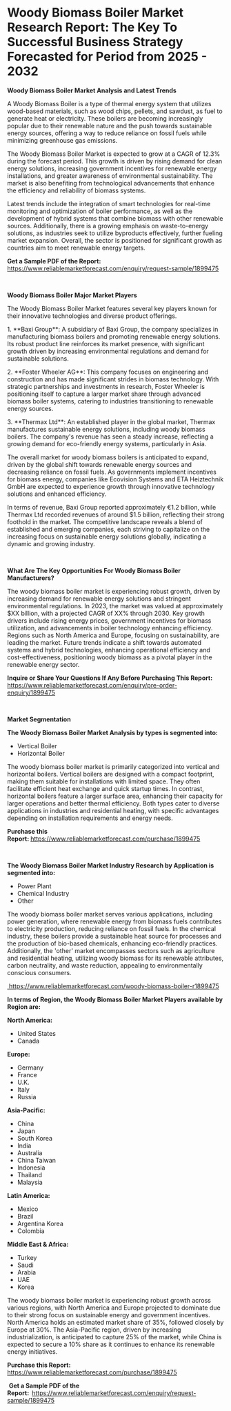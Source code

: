 <p><h1>Woody Biomass Boiler Market Research Report: The Key To Successful Business Strategy Forecasted for Period from 2025 - 2032</h1></p><p><strong>Woody Biomass Boiler Market Analysis and Latest Trends</strong></p>
<p><p>A Woody Biomass Boiler is a type of thermal energy system that utilizes wood-based materials, such as wood chips, pellets, and sawdust, as fuel to generate heat or electricity. These boilers are becoming increasingly popular due to their renewable nature and the push towards sustainable energy sources, offering a way to reduce reliance on fossil fuels while minimizing greenhouse gas emissions.</p><p>The Woody Biomass Boiler Market is expected to grow at a CAGR of 12.3% during the forecast period. This growth is driven by rising demand for clean energy solutions, increasing government incentives for renewable energy installations, and greater awareness of environmental sustainability. The market is also benefiting from technological advancements that enhance the efficiency and reliability of biomass systems.</p><p>Latest trends include the integration of smart technologies for real-time monitoring and optimization of boiler performance, as well as the development of hybrid systems that combine biomass with other renewable sources. Additionally, there is a growing emphasis on waste-to-energy solutions, as industries seek to utilize byproducts effectively, further fueling market expansion. Overall, the sector is positioned for significant growth as countries aim to meet renewable energy targets.</p></p>
<p><strong>Get a Sample PDF of the Report:&nbsp;</strong> <a href="https://www.reliablemarketforecast.com/enquiry/request-sample/1899475?utm_campaign=2334&utm_medium=2&utm_source=Github&utm_content=ia&utm_term=12042025&utm_id=woody-biomass-boiler">https://www.reliablemarketforecast.com/enquiry/request-sample/1899475</a></p>
<p>&nbsp;</p>
<p><strong>Woody Biomass Boiler Major Market Players</strong></p>
<p><p>The Woody Biomass Boiler Market features several key players known for their innovative technologies and diverse product offerings. </p><p>1. **Baxi Group**: A subsidiary of Baxi Group, the company specializes in manufacturing biomass boilers and promoting renewable energy solutions. Its robust product line reinforces its market presence, with significant growth driven by increasing environmental regulations and demand for sustainable solutions.</p><p>2. **Foster Wheeler AG**: This company focuses on engineering and construction and has made significant strides in biomass technology. With strategic partnerships and investments in research, Foster Wheeler is positioning itself to capture a larger market share through advanced biomass boiler systems, catering to industries transitioning to renewable energy sources.</p><p>3. **Thermax Ltd**: An established player in the global market, Thermax manufactures sustainable energy solutions, including woody biomass boilers. The company's revenue has seen a steady increase, reflecting a growing demand for eco-friendly energy systems, particularly in Asia.</p><p>The overall market for woody biomass boilers is anticipated to expand, driven by the global shift towards renewable energy sources and decreasing reliance on fossil fuels. As governments implement incentives for biomass energy, companies like Ecovision Systems and ETA Heiztechnik GmbH are expected to experience growth through innovative technology solutions and enhanced efficiency.</p><p>In terms of revenue, Baxi Group reported approximately €1.2 billion, while Thermax Ltd recorded revenues of around $1.5 billion, reflecting their strong foothold in the market. The competitive landscape reveals a blend of established and emerging companies, each striving to capitalize on the increasing focus on sustainable energy solutions globally, indicating a dynamic and growing industry.</p></p>
<p>&nbsp;</p>
<p><strong>What Are The Key Opportunities For Woody Biomass Boiler Manufacturers?</strong></p>
<p><p>The woody biomass boiler market is experiencing robust growth, driven by increasing demand for renewable energy solutions and stringent environmental regulations. In 2023, the market was valued at approximately $XX billion, with a projected CAGR of XX% through 2030. Key growth drivers include rising energy prices, government incentives for biomass utilization, and advancements in boiler technology enhancing efficiency. Regions such as North America and Europe, focusing on sustainability, are leading the market. Future trends indicate a shift towards automated systems and hybrid technologies, enhancing operational efficiency and cost-effectiveness, positioning woody biomass as a pivotal player in the renewable energy sector.</p></p>
<p><strong>Inquire or Share Your Questions If Any Before Purchasing This Report:</strong> <a href="https://www.reliablemarketforecast.com/enquiry/pre-order-enquiry/1899475?utm_campaign=2334&utm_medium=2&utm_source=Github&utm_content=ia&utm_term=12042025&utm_id=woody-biomass-boiler">https://www.reliablemarketforecast.com/enquiry/pre-order-enquiry/1899475</a></p>
<p>&nbsp;</p>
<p><strong>Market Segmentation</strong></p>
<p><strong>The Woody Biomass Boiler Market Analysis by types is segmented into:</strong></p>
<p><ul><li>Vertical Boiler</li><li>Horizontal Boiler</li></ul></p>
<p><p>The woody biomass boiler market is primarily categorized into vertical and horizontal boilers. Vertical boilers are designed with a compact footprint, making them suitable for installations with limited space. They often facilitate efficient heat exchange and quick startup times. In contrast, horizontal boilers feature a larger surface area, enhancing their capacity for larger operations and better thermal efficiency. Both types cater to diverse applications in industries and residential heating, with specific advantages depending on installation requirements and energy needs.</p></p>
<p><strong>Purchase this Report:&nbsp;</strong><a href="https://www.reliablemarketforecast.com/purchase/1899475?utm_campaign=2334&utm_medium=2&utm_source=Github&utm_content=ia&utm_term=12042025&utm_id=woody-biomass-boiler">https://www.reliablemarketforecast.com/purchase/1899475</a></p>
<p>&nbsp;</p>
<p><strong>The Woody Biomass Boiler Market Industry Research by Application is segmented into:</strong></p>
<p><ul><li>Power Plant</li><li>Chemical Industry</li><li>Other</li></ul></p>
<p><p>The woody biomass boiler market serves various applications, including power generation, where renewable energy from biomass fuels contributes to electricity production, reducing reliance on fossil fuels. In the chemical industry, these boilers provide a sustainable heat source for processes and the production of bio-based chemicals, enhancing eco-friendly practices. Additionally, the 'other' market encompasses sectors such as agriculture and residential heating, utilizing woody biomass for its renewable attributes, carbon neutrality, and waste reduction, appealing to environmentally conscious consumers.</p></p>
<p><a href="https://www.reliablemarketforecast.com/woody-biomass-boiler-r1899475?utm_campaign=2334&utm_medium=2&utm_source=Github&utm_content=ia&utm_term=12042025&utm_id=woody-biomass-boiler">&nbsp;https://www.reliablemarketforecast.com/woody-biomass-boiler-r1899475</a></p>
<p><strong>In terms of Region, the Woody Biomass Boiler Market Players available by Region are:</strong></p>
<p>
    <p> <strong> North America: </strong>
        <ul>
            <li>United States</li>
            <li>Canada</li>
        </ul>
        </p> 
    <p> <strong> Europe: </strong>
        <ul>
            <li>Germany</li>
            <li>France</li>
            <li>U.K.</li>
            <li>Italy</li>
            <li>Russia</li>
        </ul>
        </p> 
    <p> <strong> Asia-Pacific: </strong>
        <ul>
            <li>China</li>
            <li>Japan</li>
            <li>South Korea</li>
            <li>India</li>
            <li>Australia</li>
            <li>China Taiwan</li>
            <li>Indonesia</li>
            <li>Thailand</li>
            <li>Malaysia</li>
        </ul>
        </p> 
    <p> <strong> Latin America: </strong>
        <ul>
            <li>Mexico</li>
            <li>Brazil</li>
            <li>Argentina Korea</li>
            <li>Colombia</li>
        </ul>
        </p> 
    <p> <strong> Middle East & Africa: </strong>
        <ul>
            <li>Turkey</li>
            <li>Saudi</li>
            <li>Arabia</li>
            <li>UAE</li>
            <li>Korea</li>
        </ul>
    </p>
    </p>
<p><p>The woody biomass boiler market is experiencing robust growth across various regions, with North America and Europe projected to dominate due to their strong focus on sustainable energy and government incentives. North America holds an estimated market share of 35%, followed closely by Europe at 30%. The Asia-Pacific region, driven by increasing industrialization, is anticipated to capture 25% of the market, while China is expected to secure a 10% share as it continues to enhance its renewable energy initiatives.</p></p>
<p><strong>Purchase this Report: </strong><a href="https://www.reliablemarketforecast.com/purchase/1899475?utm_campaign=2334&utm_medium=2&utm_source=Github&utm_content=ia&utm_term=12042025&utm_id=woody-biomass-boiler">https://www.reliablemarketforecast.com/purchase/1899475</a></p>
<p>&nbsp;<strong>Get a Sample PDF of the Report:&nbsp;&nbsp;</strong><a href="https://www.reliablemarketforecast.com/enquiry/request-sample/1899475?utm_campaign=2334&utm_medium=2&utm_source=Github&utm_content=ia&utm_term=12042025&utm_id=woody-biomass-boiler">https://www.reliablemarketforecast.com/enquiry/request-sample/1899475</a></p>
<p><strong></strong></p>
<p><p></p><p></p><p></p></p>